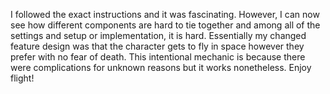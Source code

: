 I followed the exact instructions and it was fascinating. However, I can now see how different components are hard to tie together and among all of the settings and setup or implementation, it is hard. Essentially my changed feature design was that the character gets to fly in space however they prefer with no fear of death. This intentional mechanic is because there were complications for unknown reasons but it works nonetheless. Enjoy flight!
